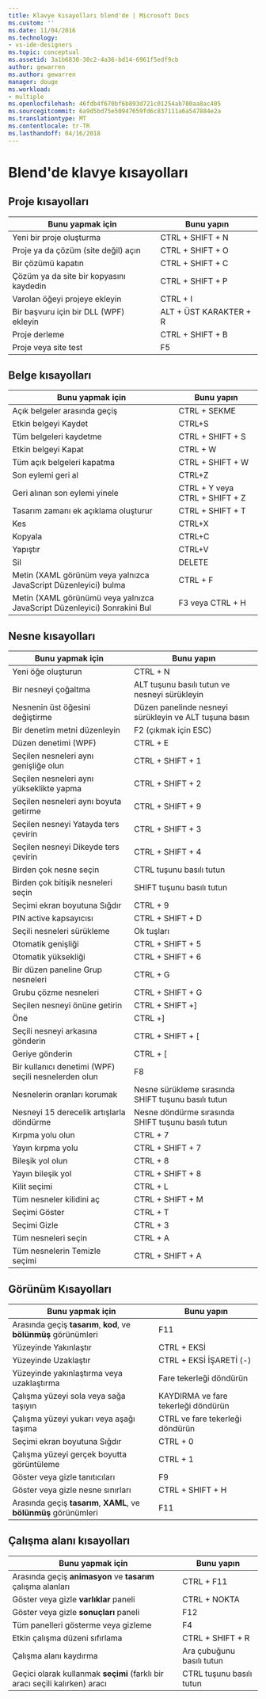 ```yaml
---
title: Klavye kısayolları blend'de | Microsoft Docs
ms.custom: ''
ms.date: 11/04/2016
ms.technology:
- vs-ide-designers
ms.topic: conceptual
ms.assetid: 3a1b6830-30c2-4a36-bd14-6961f5edf9cb
author: gewarren
ms.author: gewarren
manager: douge
ms.workload:
- multiple
ms.openlocfilehash: 46fdb4f670bf6b893d721c01254ab780aa8ac405
ms.sourcegitcommit: 6a9d5bd75e50947659fd6c837111a6a547884e2a
ms.translationtype: MT
ms.contentlocale: tr-TR
ms.lasthandoff: 04/16/2018
---
```

# <a name="keyboard-shortcuts-in-blend"></a>Blend'de klavye kısayolları
## <a name="project-shortcuts"></a>Proje kısayolları  
  
|Bunu yapmak için|Bunu yapın|  
|----------------|-------------|  
|Yeni bir proje oluşturma|CTRL + SHIFT + N|  
|Proje ya da çözüm (site değil) açın|CTRL + SHIFT + O|  
|Bir çözümü kapatın|CTRL + SHIFT + C|  
|Çözüm ya da site bir kopyasını kaydedin|CTRL + SHIFT + P|  
|Varolan öğeyi projeye ekleyin|CTRL + I|  
|Bir başvuru için bir DLL (WPF) ekleyin|ALT + ÜST KARAKTER + R|  
|Proje derleme|CTRL + SHIFT + B|  
|Proje veya site test|F5|  
  
## <a name="document-shortcuts"></a>Belge kısayolları  
  
|Bunu yapmak için|Bunu yapın|  
|----------------|-------------|  
|Açık belgeler arasında geçiş|CTRL + SEKME|  
|Etkin belgeyi Kaydet|CTRL+S|  
|Tüm belgeleri kaydetme|CTRL + SHIFT + S|  
|Etkin belgeyi Kapat|CTRL + W|  
|Tüm açık belgeleri kapatma|CTRL + SHIFT + W|  
|Son eylemi geri al|CTRL+Z|  
|Geri alınan son eylemi yinele|CTRL + Y veya CTRL + SHIFT + Z|  
|Tasarım zamanı ek açıklama oluşturur|CTRL + SHIFT + T|  
|Kes|CTRL+X|  
|Kopyala|CTRL+C|  
|Yapıştır|CTRL+V|  
|Sil|DELETE|  
|Metin (XAML görünüm veya yalnızca JavaScript Düzenleyici) bulma|CTRL + F|  
|Metin (XAML görünümü veya yalnızca JavaScript Düzenleyici) Sonrakini Bul|F3 veya CTRL + H|  
  
## <a name="object-shortcuts"></a>Nesne kısayolları  
  
|Bunu yapmak için|Bunu yapın|  
|----------------|-------------|  
|Yeni öğe oluşturun|CTRL + N|  
|Bir nesneyi çoğaltma|ALT tuşunu basılı tutun ve nesneyi sürükleyin|  
|Nesnenin üst öğesini değiştirme|Düzen panelinde nesneyi sürükleyin ve ALT tuşuna basın|  
|Bir denetim metni düzenleyin|F2 (çıkmak için ESC)|  
|Düzen denetimi (WPF)|CTRL + E|  
|Seçilen nesneleri aynı genişliğe olun|CTRL + SHIFT + 1|  
|Seçilen nesneleri aynı yükseklikte yapma|CTRL + SHIFT + 2|  
|Seçilen nesneleri aynı boyuta getirme|CTRL + SHIFT + 9|  
|Seçilen nesneyi Yatayda ters çevirin|CTRL + SHIFT + 3|  
|Seçilen nesneyi Dikeyde ters çevirin|CTRL + SHIFT + 4|  
|Birden çok nesne seçin|CTRL tuşunu basılı tutun|  
|Birden çok bitişik nesneleri seçin|SHIFT tuşunu basılı tutun|  
|Seçimi ekran boyutuna Sığdır|CTRL + 9|  
|PIN active kapsayıcısı|CTRL + SHIFT + D|  
|Seçili nesneleri sürükleme|Ok tuşları|  
|Otomatik genişliği|CTRL + SHIFT + 5|  
|Otomatik yüksekliği|CTRL + SHIFT + 6|  
|Bir düzen paneline Grup nesneleri|CTRL + G|  
|Grubu çözme nesneleri|CTRL + SHIFT + G|  
|Seçilen nesneyi önüne getirin|CTRL + SHIFT +]|  
|Öne|CTRL +]|  
|Seçili nesneyi arkasına gönderin|CTRL + SHIFT + [|  
|Geriye gönderin|CTRL + [|  
|Bir kullanıcı denetimi (WPF) seçili nesnelerden olun|F8|  
|Nesnelerin oranları korumak|Nesne sürükleme sırasında SHIFT tuşunu basılı tutun|  
|Nesneyi 15 derecelik artışlarla döndürme|Nesne döndürme sırasında SHIFT tuşunu basılı tutun|  
|Kırpma yolu olun|CTRL + 7|  
|Yayın kırpma yolu|CTRL + SHIFT + 7|  
|Bileşik yol olun|CTRL + 8|  
|Yayın bileşik yol|CTRL + SHIFT + 8|  
|Kilit seçimi|CTRL + L|  
|Tüm nesneler kilidini aç|CTRL + SHIFT + M|  
|Seçimi Göster|CTRL + T|  
|Seçimi Gizle|CTRL + 3|  
|Tüm nesneleri seçin|CTRL + A|  
|Tüm nesnelerin Temizle seçimi|CTRL + SHIFT + A|  
  
## <a name="view-shortcuts"></a>Görünüm Kısayolları  
  
|Bunu yapmak için|Bunu yapın|  
|----------------|-------------|  
|Arasında geçiş **tasarım**, **kod**, ve **bölünmüş** görünümleri|F11|  
|Yüzeyinde Yakınlaştır|CTRL + EKSİ|  
|Yüzeyinde Uzaklaştır|CTRL + EKSİ İŞARETİ (-)|  
|Yüzeyinde yakınlaştırma veya uzaklaştırma|Fare tekerleği döndürün|  
|Çalışma yüzeyi sola veya sağa taşıyın|KAYDIRMA ve fare tekerleği döndürün|  
|Çalışma yüzeyi yukarı veya aşağı taşıma|CTRL ve fare tekerleği döndürün|  
|Seçimi ekran boyutuna Sığdır|CTRL + 0|  
|Çalışma yüzeyi gerçek boyutta görüntüleme|CTRL + 1|  
|Göster veya gizle tanıtıcıları|F9|  
|Göster veya gizle nesne sınırları|CTRL + SHIFT + H|  
|Arasında geçiş **tasarım**, **XAML**, ve **bölünmüş** görünümleri|F11|  
  
## <a name="workspace-shortcuts"></a>Çalışma alanı kısayolları  
  
|Bunu yapmak için|Bunu yapın|  
|----------------|-------------|  
|Arasında geçiş **animasyon** ve **tasarım** çalışma alanları|CTRL + F11|  
|Göster veya gizle **varlıklar** paneli|CTRL + NOKTA|  
|Göster veya gizle **sonuçları** paneli|F12|  
|Tüm panelleri gösterme veya gizleme|F4|  
|Etkin çalışma düzeni sıfırlama|CTRL + SHIFT + R|  
|Çalışma alanı kaydırma|Ara çubuğunu basılı tutun|  
|Geçici olarak kullanmak **seçimi** (farklı bir aracı seçili kalırken) aracı|CTRL tuşunu basılı tutun|